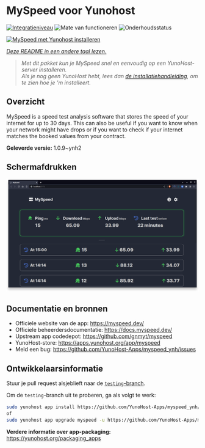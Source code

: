 <!--
NB: Deze README is automatisch gegenereerd door <https://github.com/YunoHost/apps/tree/master/tools/readme_generator>
Hij mag NIET handmatig aangepast worden.
-->

# MySpeed voor Yunohost

[![Integratieniveau](https://apps.yunohost.org/badge/integration/myspeed)](https://ci-apps.yunohost.org/ci/apps/myspeed/)
![Mate van functioneren](https://apps.yunohost.org/badge/state/myspeed)
![Onderhoudsstatus](https://apps.yunohost.org/badge/maintained/myspeed)

[![MySpeed met Yunohost installeren](https://install-app.yunohost.org/install-with-yunohost.svg)](https://install-app.yunohost.org/?app=myspeed)

*[Deze README in een andere taal lezen.](./ALL_README.md)*

> *Met dit pakket kun je MySpeed snel en eenvoudig op een YunoHost-server installeren.*  
> *Als je nog geen YunoHost hebt, lees dan [de installatiehandleiding](https://yunohost.org/install), om te zien hoe je 'm installeert.*

## Overzicht

MySpeed is a speed test analysis software that stores the speed of your internet for up to 30 days. This can also be useful if you want to know when your network might have drops or if you want to check if your internet matches the booked values from your contract.



**Geleverde versie:** 1.0.9~ynh2

## Schermafdrukken

![Schermafdrukken van MySpeed](./doc/screenshots/screenshot.png)

## Documentatie en bronnen

- Officiele website van de app: <https://myspeed.dev/>
- Officiele beheerdersdocumentatie: <https://docs.myspeed.dev/>
- Upstream app codedepot: <https://github.com/gnmyt/myspeed>
- YunoHost-store: <https://apps.yunohost.org/app/myspeed>
- Meld een bug: <https://github.com/YunoHost-Apps/myspeed_ynh/issues>

## Ontwikkelaarsinformatie

Stuur je pull request alsjeblieft naar de [`testing`-branch](https://github.com/YunoHost-Apps/myspeed_ynh/tree/testing).

Om de `testing`-branch uit te proberen, ga als volgt te werk:

```bash
sudo yunohost app install https://github.com/YunoHost-Apps/myspeed_ynh/tree/testing --debug
of
sudo yunohost app upgrade myspeed -u https://github.com/YunoHost-Apps/myspeed_ynh/tree/testing --debug
```

**Verdere informatie over app-packaging:** <https://yunohost.org/packaging_apps>
